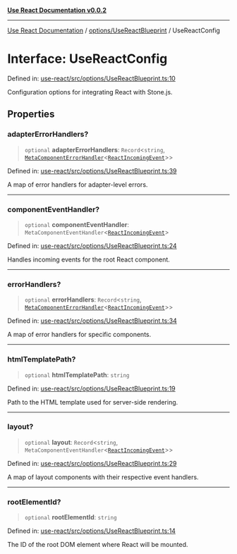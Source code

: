 [**Use React Documentation v0.0.2**](../../../README.md)

***

[Use React Documentation](../../../modules.md) / [options/UseReactBlueprint](../README.md) / UseReactConfig

# Interface: UseReactConfig

Defined in: [use-react/src/options/UseReactBlueprint.ts:10](https://github.com/stonemjs/use-react/blob/4786d31a3beb1c9f15eb30e2c9c2b12c786b755a/src/options/UseReactBlueprint.ts#L10)

Configuration options for integrating React with Stone.js.

## Properties

### adapterErrorHandlers?

> `optional` **adapterErrorHandlers**: `Record`\<`string`, [`MetaComponentErrorHandler`](../../../declarations/interfaces/MetaComponentErrorHandler.md)\<[`ReactIncomingEvent`](../../../declarations/type-aliases/ReactIncomingEvent.md)\>\>

Defined in: [use-react/src/options/UseReactBlueprint.ts:39](https://github.com/stonemjs/use-react/blob/4786d31a3beb1c9f15eb30e2c9c2b12c786b755a/src/options/UseReactBlueprint.ts#L39)

A map of error handlers for adapter-level errors.

***

### componentEventHandler?

> `optional` **componentEventHandler**: `MetaComponentEventHandler`\<[`ReactIncomingEvent`](../../../declarations/type-aliases/ReactIncomingEvent.md)\>

Defined in: [use-react/src/options/UseReactBlueprint.ts:24](https://github.com/stonemjs/use-react/blob/4786d31a3beb1c9f15eb30e2c9c2b12c786b755a/src/options/UseReactBlueprint.ts#L24)

Handles incoming events for the root React component.

***

### errorHandlers?

> `optional` **errorHandlers**: `Record`\<`string`, [`MetaComponentErrorHandler`](../../../declarations/interfaces/MetaComponentErrorHandler.md)\<[`ReactIncomingEvent`](../../../declarations/type-aliases/ReactIncomingEvent.md)\>\>

Defined in: [use-react/src/options/UseReactBlueprint.ts:34](https://github.com/stonemjs/use-react/blob/4786d31a3beb1c9f15eb30e2c9c2b12c786b755a/src/options/UseReactBlueprint.ts#L34)

A map of error handlers for specific components.

***

### htmlTemplatePath?

> `optional` **htmlTemplatePath**: `string`

Defined in: [use-react/src/options/UseReactBlueprint.ts:19](https://github.com/stonemjs/use-react/blob/4786d31a3beb1c9f15eb30e2c9c2b12c786b755a/src/options/UseReactBlueprint.ts#L19)

Path to the HTML template used for server-side rendering.

***

### layout?

> `optional` **layout**: `Record`\<`string`, `MetaComponentEventHandler`\<[`ReactIncomingEvent`](../../../declarations/type-aliases/ReactIncomingEvent.md)\>\>

Defined in: [use-react/src/options/UseReactBlueprint.ts:29](https://github.com/stonemjs/use-react/blob/4786d31a3beb1c9f15eb30e2c9c2b12c786b755a/src/options/UseReactBlueprint.ts#L29)

A map of layout components with their respective event handlers.

***

### rootElementId?

> `optional` **rootElementId**: `string`

Defined in: [use-react/src/options/UseReactBlueprint.ts:14](https://github.com/stonemjs/use-react/blob/4786d31a3beb1c9f15eb30e2c9c2b12c786b755a/src/options/UseReactBlueprint.ts#L14)

The ID of the root DOM element where React will be mounted.
